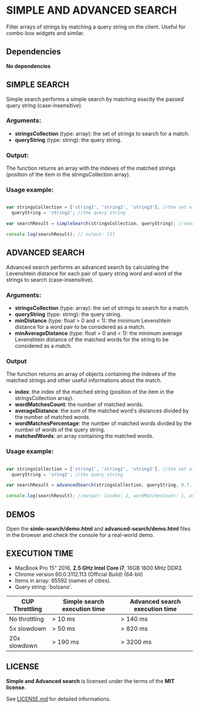 # SIMPLE AND ADVANCED SEARCH

Filter arrays of strings by matching a query string on the client.
Useful for combo-box widgets and similar.

## Dependencies

**No dependencies**

## SIMPLE SEARCH

Simple search performs a simple search by matching exactly the passed query string (case-insensitive).


### Arguments:

* **stringsCollection** (type: array): the set of strings to search for a match.
* **queryString** (type: string): the query string.


### Output:

The function returns an array with the indexes of the matched strings (position of the item in the stringsCollection array).


### Usage example:

```javascript

var stringsCollection = ['string1', 'string2', 'string3'], //the set of string to search for a match
  queryString = 'string2'; //the query string

var searchResult = simpleSearch(stringsCollection, queryString); //search ...

console.log(searchResult); // output: [1]

```


## ADVANCED SEARCH

Advanced search performs an advanced search by calculating the Levenshtein distance for each pair of query string word and word of the strings to search (case-insensitive).


### Arguments:

* **stringsCollection** (type: array): the set of strings to search for a match.
* **queryString** (type: string): the query string.
* **minDistance** (type: float > 0 and < 1): the minimum Levenshtein distance for a word pair to be considered as a match. 
* **minAverageDistance** (type: float > 0 and < 1): the minimum average Levenshtein distance of the matched words for the string to be considered as a match.


### Output

The function returns an array of objects containing the indexes of the matched strings and other useful informations about the match.

* **index**: the index of the matched string (position of the item in the stringsCollection array).
* **wordMatchesCount**: the number of matched words.
* **averageDistance**: the sum of the matched word's distances divided by the number of matched words.
* **wordMatchesPercentage**: the number of matched words divided by the number of words of the query string.
* **matchedWords**: an array containing the matched words.


### Usage example:

```javascript

var stringsCollection = ['string1', 'string2', 'string3'], //the set of string to search for a match
  queryString = 'sring2'; //the query string

var searchResult = advancedSearch(stringsCollection, queryString, 0.7, 0.7); //search ...

console.log(searchResult); //output: {index: 2, wordMatchesCount: 1, averageDistance: 0.XXX, wordMatchesPercentage: 0.XXX, matchedWords: ['string2']}

```

## DEMOS

Open the **simle-search/demo.html** and **advanced-search/demo.html** files in the browser and check the console for a real-world demo.


## EXECUTION TIME


* MacBook Pro 15" 2016, **2.5 GHz Intel Core i7**, 16GB 1600 MHz DDR3.
* Chrome version 60.0.3112.113 (Official Build) (64-bit)
* Items in array: 65592 (names of cities).
* Query string: 'bolzano'.



CUP Throttling | Simple search execution time | Advanced search execution time
---------------|------------------------------|---------------------------------
No throttling | > 10 ms | > 140 ms
5x slowdown | > 50 ms | > 820 ms
20x slowdown | > 190 ms | > 3200 ms

## LICENSE

**Simple and Advanced search** is licensed under the terms of the **MIT license**.

See [LICENSE.md](LICENSE.md) for detailed informations.